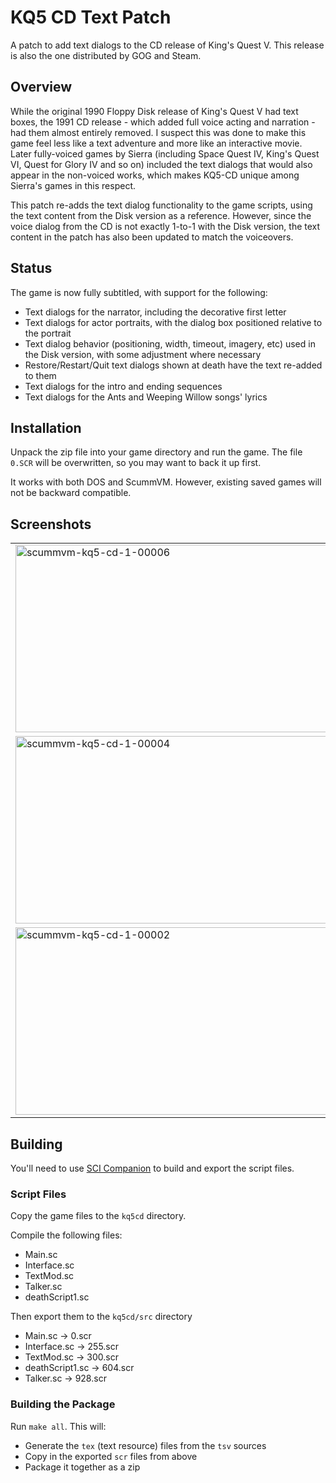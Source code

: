# KQ5 CD Text Patch #

A patch to add text dialogs to the CD release of King's Quest V. This release is also the one distributed by GOG and Steam.

## Overview ##

While the original 1990 Floppy Disk release of King's Quest V had text boxes, the 1991 CD release - which added full voice acting and narration - had them almost entirely removed. I suspect this was done to make this game feel less like a text adventure and more like an interactive movie. Later fully-voiced games by Sierra (including Space Quest IV, King's Quest VI, Quest for Glory IV and so on) included the text dialogs that would also appear in the non-voiced works, which makes KQ5-CD unique among Sierra's games in this respect.

This patch re-adds the text dialog functionality to the game scripts, using the text content from the Disk version as a reference. However, since the voice dialog from the CD is not exactly 1-to-1 with the Disk version, the text content in the patch has also been updated to match the voiceovers.

## Status ##

The game is now fully subtitled, with support for the following:

* Text dialogs for the narrator, including the decorative first letter
* Text dialogs for actor portraits, with the dialog box positioned relative to the portrait
* Text dialog behavior (positioning, width, timeout, imagery, etc) used in the Disk version, with some adjustment where necessary
* Restore/Restart/Quit text dialogs shown at death have the text re-added to them
* Text dialogs for the intro and ending sequences
* Text dialogs for the Ants and Weeping Willow songs' lyrics

## Installation ##

Unpack the zip file into your game directory and run the game. The file `0.SCR` will be overwritten, so you may want to back it up first.

It works with both DOS and ScummVM. However, existing saved games will not be backward compatible.

## Screenshots ##

<table style="border: none">
  <tr>
    <td>
      <img width="515" height="300" alt="scummvm-kq5-cd-1-00006" src="https://github.com/user-attachments/assets/0d838634-3d48-4f65-8124-f95860928257" />
    </td>
    <td>
      <img width="515" height="300" alt="scummvm-kq5-cd-1-00005" src="https://github.com/user-attachments/assets/6e52b889-da4a-489a-83f2-73388c86ef16" />
    </td>
  </tr>
  <tr>
    <td>
      <img width="515" height="300" alt="scummvm-kq5-cd-1-00004" src="https://github.com/user-attachments/assets/d450d826-1b7f-45b3-a771-39631eb01c36" />
    </td>
    <td>
      <img width="515" height="300" alt="scummvm-kq5-cd-1-00000" src="https://github.com/user-attachments/assets/e799eaf6-d770-49c8-b471-7102fbc2234d" />
    </td>
  </tr>
  <tr>
    <td>
      <img width="515" height="300" alt="scummvm-kq5-cd-1-00002" src="https://github.com/user-attachments/assets/cb4bc06c-d085-4cc1-9181-e10313808dce" />
    </td>
    <td>
      <img width="515" height="300" alt="scummvm-kq5-cd-1-00001" src="https://github.com/user-attachments/assets/496b0ad3-9ef2-4bea-8553-be55ab114642" />
    </td>
  </tr>
</table>

## Building ##

You'll need to use [SCI Companion](https://github.com/Kawa-oneechan/SCICompanion/tree/master) to build and export the script files.

### Script Files ###

Copy the game files to the `kq5cd` directory.

Compile the following files:
* Main.sc
* Interface.sc
* TextMod.sc
* Talker.sc
* deathScript1.sc

Then export them to the `kq5cd/src` directory
* Main.sc -> 0.scr
* Interface.sc -> 255.scr
* TextMod.sc -> 300.scr
* deathScript1.sc -> 604.scr
* Talker.sc -> 928.scr

### Building the Package ###

Run `make all`. This will:
* Generate the `tex` (text resource) files from the `tsv` sources
* Copy in the exported `scr` files from above
* Package it together as a zip

